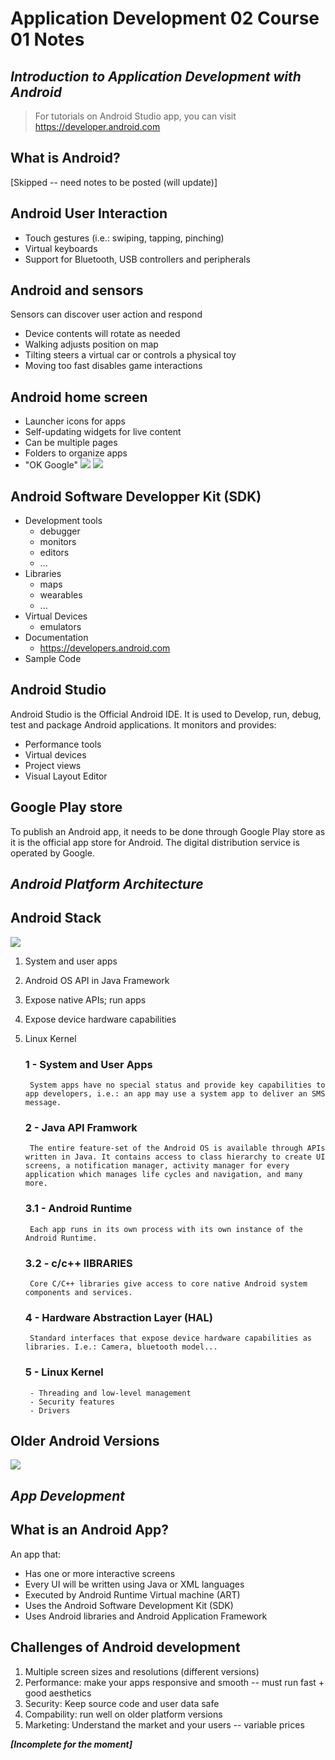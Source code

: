 # **Application Development 02 Course 01 Notes**
## *Introduction to Application Development with Android*

> For tutorials on Android Studio app, you can visit https://developer.android.com


## What is Android?
[Skipped -- need notes to be posted (will update)]

## Android User Interaction
* Touch gestures (i.e.: swiping, tapping, pinching)
* Virtual keyboards
* Support for Bluetooth, USB controllers and peripherals

## Android and sensors
Sensors can discover user action and respond

* Device contents will rotate as needed
* Walking adjusts position on map
* Tilting steers a virtual car or controls a physical toy
* Moving too fast disables game interactions

## Android home screen
* Launcher icons for apps
* Self-updating widgets for live content
* Can be multiple pages
* Folders to organize apps
* "OK Google"
![](2022-01-24-14-15-33.png)
![](2022-01-24-14-14-44.png)

## Android Software Developper Kit (SDK)
* Development tools
    * debugger
    * monitors
    * editors
    * ...
* Libraries
    * maps
    * wearables
    * ...
* Virtual Devices
    * emulators
* Documentation
    * https://developers.android.com
* Sample Code


## Android Studio
Android Studio is the Official Android IDE. It is used to Develop, run, debug, test and package Android applications. 
It monitors and provides:

* Performance tools
* Virtual devices
* Project views
* Visual Layout Editor


## Google Play store
To publish an Android app, it needs to be done through Google Play store as it is the official app store for Android. The digital distribution service is operated by Google.

## ***Android Platform Architecture***
## Android Stack
![](2022-01-24-14-22-58.png)
1. System and user apps
2. Android OS API in Java Framework
3. Expose native APIs; run apps
4. Expose device hardware capabilities
5. Linux Kernel

    ### 1 - System and User Apps
        System apps have no special status and provide key capabilities to app developers, i.e.: an app may use a system app to deliver an SMS message.

    ### 2 - Java API Framwork
        The entire feature-set of the Android OS is available through APIs written in Java. It contains access to class hierarchy to create UI screens, a notification manager, activity manager for every application which manages life cycles and navigation, and many more.

    ### 3.1 - Android Runtime
        Each app runs in its own process with its own instance of the Android Runtime.

    ### 3.2 - c/c++ lIBRARIES
        Core C/C++ libraries give access to core native Android system components and services.
    
    ### 4 - Hardware Abstraction Layer (HAL)
        Standard interfaces that expose device hardware capabilities as libraries. I.e.: Camera, bluetooth model...
    
    ### 5 - Linux Kernel
        - Threading and low-level management
        - Security features
        - Drivers
    

## Older Android Versions
![](2022-01-25-13-31-22.png)

## ***App Development***

## What is an Android App?
An app that: 
* Has one or more interactive screens
* Every UI will be written using Java or XML languages
* Executed by Android Runtime Virtual machine (ART)
* Uses the Android Software Development Kit (SDK)
* Uses Android libraries and Android Application Framework

## Challenges of Android development
1. Multiple screen sizes and resolutions (different versions)
2. Performance: make your apps responsive and smooth -- must run fast + good aesthetics
3. Security: Keep source code and user data safe
4. Compability: run well on older platform versions
5. Marketing: Understand the market and your users -- variable prices

***[Incomplete for the moment]***